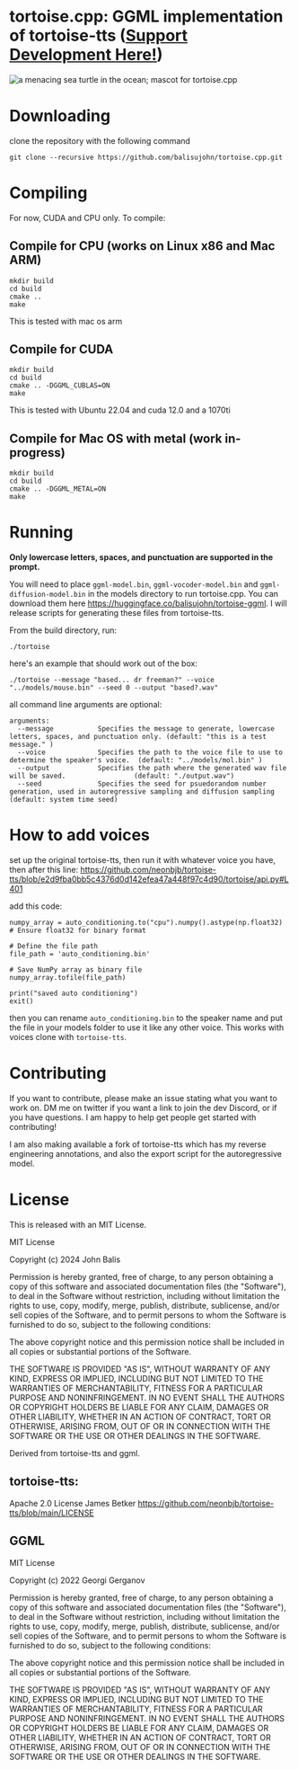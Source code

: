 # tortoise.cpp: GGML implementation of tortoise-tts ([Support Development Here!](https://ko-fi.com/johnbalis))

![a menacing sea turtle in the ocean; mascot for tortoise.cpp](https://github.com/balisujohn/tortoise.cpp/blob/master/assets/tortoiselogo.png?raw=true)

# Downloading
clone the repository with the following command
````
git clone --recursive https://github.com/balisujohn/tortoise.cpp.git
````
# Compiling
For now, CUDA and CPU only. To compile:

## Compile for CPU (works on Linux x86 and Mac ARM)
````
mkdir build
cd build
cmake .. 
make
````
This is tested with mac os arm

## Compile for CUDA
````
mkdir build
cd build
cmake .. -DGGML_CUBLAS=ON
make
````
This is tested with Ubuntu 22.04 and cuda 12.0 and a 1070ti

## Compile for Mac OS with metal (work in-progress)
````
mkdir build
cd build
cmake .. -DGGML_METAL=ON
make
````

# Running

**Only lowercase letters, spaces, and punctuation are supported in the prompt.**

You will need to place `ggml-model.bin`, `ggml-vocoder-model.bin` and `ggml-diffusion-model.bin` in the models directory to run tortoise.cpp. You can download them here https://huggingface.co/balisujohn/tortoise-ggml. I will release scripts for generating these files from tortoise-tts.

From the build directory, run:
````
./tortoise
````
here's an example that should work out of the box:
````
./tortoise --message "based... dr freeman?" --voice "../models/mouse.bin" --seed 0 --output "based?.wav"
````
all command line arguments are optional:

````
arguments:
  --message           Specifies the message to generate, lowercase letters, spaces, and punctuation only. (default: "this is a test message." )
  --voice             Specifies the path to the voice file to use to determine the speaker's voice.  (default: "../models/mol.bin" )
  --output            Specifies the path where the generated wav file will be saved.                 (default: "./output.wav")
  --seed              Specifies the seed for psuedorandom number generation, used in autoregressive sampling and diffusion sampling (default: system time seed)
````

# How to add voices

set up the original tortoise-tts, then run it with whatever voice you have, then after this line:
https://github.com/neonbjb/tortoise-tts/blob/e2d9fba0bb5c4376d0d142efea47a448f97c4d90/tortoise/api.py#L401

add this code:
````
numpy_array = auto_conditioning.to("cpu").numpy().astype(np.float32)  # Ensure float32 for binary format

# Define the file path
file_path = 'auto_conditioning.bin'

# Save NumPy array as binary file
numpy_array.tofile(file_path)

print("saved auto conditioning")
exit()
````
then you can rename `auto_conditioning.bin` to the speaker name and put the file in your models folder to use it like any other voice. This works with voices clone with `tortoise-tts`.

# Contributing
If you want to contribute, please make an issue stating what you want to work on. DM me on twitter if you want a link to join the dev Discord, or if you have questions. I am happy to help get people get started with contributing!

I am also making available a fork of tortoise-tts which has my reverse engineering annotations, and also the export script for the autoregressive model.

# License

This is released with an MIT License.

MIT License

Copyright (c) 2024 John Balis

Permission is hereby granted, free of charge, to any person obtaining a copy
of this software and associated documentation files (the "Software"), to deal
in the Software without restriction, including without limitation the rights
to use, copy, modify, merge, publish, distribute, sublicense, and/or sell
copies of the Software, and to permit persons to whom the Software is
furnished to do so, subject to the following conditions:

The above copyright notice and this permission notice shall be included in all
copies or substantial portions of the Software.

THE SOFTWARE IS PROVIDED "AS IS", WITHOUT WARRANTY OF ANY KIND, EXPRESS OR
IMPLIED, INCLUDING BUT NOT LIMITED TO THE WARRANTIES OF MERCHANTABILITY,
FITNESS FOR A PARTICULAR PURPOSE AND NONINFRINGEMENT. IN NO EVENT SHALL THE
AUTHORS OR COPYRIGHT HOLDERS BE LIABLE FOR ANY CLAIM, DAMAGES OR OTHER
LIABILITY, WHETHER IN AN ACTION OF CONTRACT, TORT OR OTHERWISE, ARISING FROM,
OUT OF OR IN CONNECTION WITH THE SOFTWARE OR THE USE OR OTHER DEALINGS IN THE
SOFTWARE.


Derived from tortoise-tts and ggml.

## tortoise-tts:
Apache 2.0 License James Betker
https://github.com/neonbjb/tortoise-tts/blob/main/LICENSE

## GGML
MIT License

Copyright (c) 2022 Georgi Gerganov

Permission is hereby granted, free of charge, to any person obtaining a copy
of this software and associated documentation files (the "Software"), to deal
in the Software without restriction, including without limitation the rights
to use, copy, modify, merge, publish, distribute, sublicense, and/or sell
copies of the Software, and to permit persons to whom the Software is
furnished to do so, subject to the following conditions:

The above copyright notice and this permission notice shall be included in all
copies or substantial portions of the Software.

THE SOFTWARE IS PROVIDED "AS IS", WITHOUT WARRANTY OF ANY KIND, EXPRESS OR
IMPLIED, INCLUDING BUT NOT LIMITED TO THE WARRANTIES OF MERCHANTABILITY,
FITNESS FOR A PARTICULAR PURPOSE AND NONINFRINGEMENT. IN NO EVENT SHALL THE
AUTHORS OR COPYRIGHT HOLDERS BE LIABLE FOR ANY CLAIM, DAMAGES OR OTHER
LIABILITY, WHETHER IN AN ACTION OF CONTRACT, TORT OR OTHERWISE, ARISING FROM,
OUT OF OR IN CONNECTION WITH THE SOFTWARE OR THE USE OR OTHER DEALINGS IN THE
SOFTWARE.
